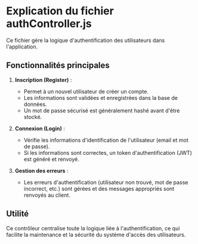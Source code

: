 # Explication du fichier authController.js

Ce fichier gère la logique d'authentification des utilisateurs dans l'application.

## Fonctionnalités principales

1. **Inscription (Register)** :
   - Permet à un nouvel utilisateur de créer un compte.
   - Les informations sont validées et enregistrées dans la base de données.
   - Un mot de passe sécurisé est généralement hashé avant d'être stocké.

2. **Connexion (Login)** :
   - Vérifie les informations d'identification de l'utilisateur (email et mot de passe).
   - Si les informations sont correctes, un token d'authentification (JWT) est généré et renvoyé.

3. **Gestion des erreurs** :
   - Les erreurs d'authentification (utilisateur non trouvé, mot de passe incorrect, etc.) sont gérées et des messages appropriés sont renvoyés au client.

## Utilité

Ce contrôleur centralise toute la logique liée à l'authentification, ce qui facilite la maintenance et la sécurité du système d'accès des utilisateurs.
